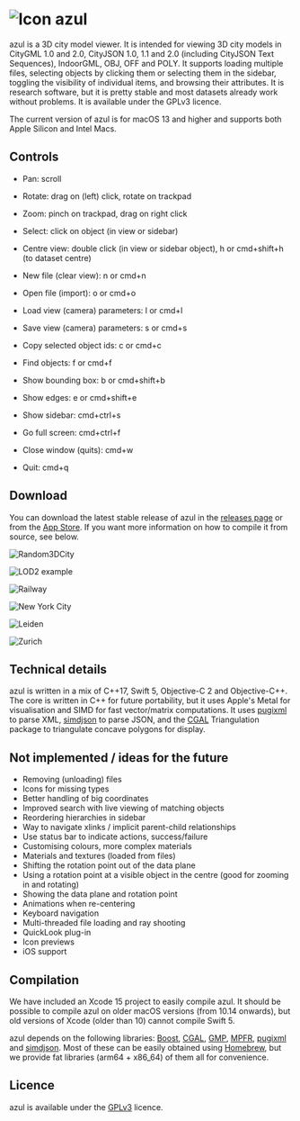 # ![Icon](https://3d.bk.tudelft.nl/ken/img/azul-small.png) azul

azul is a 3D city model viewer. It is intended for viewing 3D city models in CityGML 1.0 and 2.0, CityJSON 1.0, 1.1 and 2.0 (including CityJSON Text Sequences), IndoorGML, OBJ, OFF and POLY. It supports loading multiple files, selecting objects by clicking them or selecting them in the sidebar, toggling the visibility of individual items, and browsing their attributes. It is research software, but it is pretty stable and most datasets already work without problems. It is available under the GPLv3 licence.

The current version of azul is for macOS 13 and higher and supports both Apple Silicon and Intel Macs.

## Controls

* Pan: scroll
* Rotate: drag on (left) click, rotate on trackpad
* Zoom: pinch on trackpad, drag on right click
* Select: click on object (in view or sidebar)
* Centre view: double click (in view or sidebar object), h or cmd+shift+h (to dataset centre)

* New file (clear view): n or cmd+n
* Open file (import): o or cmd+o
* Load view (camera) parameters: l or cmd+l
* Save view (camera) parameters: s or cmd+s
* Copy selected object ids: c or cmd+c
* Find objects: f or cmd+f
* Show bounding box: b or cmd+shift+b
* Show edges: e or cmd+shift+e

* Show sidebar: cmd+ctrl+s
* Go full screen: cmd+ctrl+f
* Close window (quits): cmd+w
* Quit: cmd+q

## Download

You can download the latest stable release of azul in the [releases page](https://github.com/tudelft3d/azul/releases) or from the [App Store](https://itunes.apple.com/app/azul/id1173239678?mt=12). If you want more information on how to compile it from source, see below.

![Random3DCity](https://3d.bk.tudelft.nl/ken/img/azul/random.png)

![LOD2 example](https://3d.bk.tudelft.nl/ken/img/azul/lod2.png)

![Railway](https://3d.bk.tudelft.nl/ken/img/azul/railway.png)

![New York City](https://3d.bk.tudelft.nl/ken/img/azul/nyc.png)

![Leiden](https://3d.bk.tudelft.nl/ken/img/azul/leiden.png)

![Zurich](https://3d.bk.tudelft.nl/ken/img/azul/zurich.png)

## Technical details

azul is written in a mix of C++17, Swift 5, Objective-C 2 and Objective-C++. The core is written in C++ for future portability, but it uses Apple's Metal for visualisation and SIMD for fast vector/matrix computations. It uses [pugixml](https://pugixml.org) to parse XML, [simdjson](https://github.com/lemire/simdjson) to parse JSON, and the [CGAL](https://www.cgal.org) Triangulation package to triangulate concave polygons for display.

## Not implemented / ideas for the future

* Removing (unloading) files
* Icons for missing types
* Better handling of big coordinates
* Improved search with live viewing of matching objects
* Reordering hierarchies in sidebar
* Way to navigate xlinks / implicit parent-child relationships
* Use status bar to indicate actions, success/failure
* Customising colours, more complex materials
* Materials and textures (loaded from files)
* Shifting the rotation point out of the data plane
* Using a rotation point at a visible object in the centre (good for zooming in and rotating)
* Showing the data plane and rotation point
* Animations when re-centering
* Keyboard navigation
* Multi-threaded file loading and ray shooting
* QuickLook plug-in
* Icon previews
* iOS support

## Compilation

We have included an Xcode 15 project to easily compile azul. It should be possible to compile azul on older macOS versions (from 10.14 onwards), but old versions of Xcode (older than 10) cannot compile Swift 5.

azul depends on the following libraries: [Boost](http://www.boost.org), [CGAL](http://www.cgal.org), [GMP](https://gmplib.org), [MPFR](http://www.mpfr.org), [pugixml](http://pugixml.org) and [simdjson](https://github.com/simdjson/simdjson). Most of these can be easily obtained using [Homebrew](http://brew.sh), but we provide fat libraries (arm64 + x86_64) of them all for convenience.

## Licence

azul is available under the [GPLv3](https://www.gnu.org/licenses/gpl-3.0.en.html) licence.
